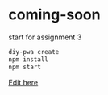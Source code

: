 # coming-soon
start for assignment 3

```bash
diy-pwa create
npm install
npm start
```

[Edit here](https://diy-pwa.dev/~/gh/simrat66380/coming-soon)
